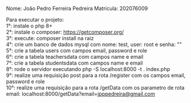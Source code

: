 Nome: João Pedro Ferreira Pedreira
Matricula: 202076009

Para executar o projeto:<br>
1°: instale o php 8+<br>
2°: instale o composer: https://getcomposer.org/<br>
3°: execute: composer install na raiz<br>
4°: crie um banco de dados mysql com nome: test, user: root e senha: ""<br>
5°: crie a tabela users com campos email, password e role<br>
6°: crie a tabela teachersdata com campos name e email<br>
7°: crie a tabela studentsdata com campos name e email<br>
8°: rode o servidor executando php -S localhost:8000 -t . index.php<br>
9°: realize uma requisição post para a rota /register com os campos email, password e role<br>
10°: realize uma requisição para a rota /getData com os parametro de rota email: localhost:8000/getData?email=jpppedreira@gmail.com
 